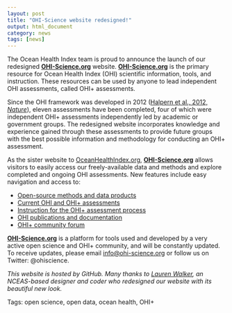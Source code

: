 ```yaml
---
layout: post
title: "OHI-Science website redesigned!"
output: html_document
category: news
tags: [news]
---
```


The Ocean Health Index team is proud to announce the launch of our redesigned [**OHI-Science.org**](http://ohi-science.org/) website. [**OHI-Science.org**](http://ohi-science.org/) is the primary resource for Ocean Health Index (OHI) scientific information, tools, and instruction. These resources can be used by anyone to lead independent OHI assessments, called OHI+ assessments.

Since the OHI framework was developed in 2012 ([Halpern et al., 2012, *Nature*](/resources/publications#global)), eleven assessments have been completed, four of which were independent OHI+ assessments independently led by academic or government groups. The redesigned website incorporates knowledge and experience gained through these assessments to provide future groups with the best possible information and methodology for conducting an OHI+ assessment.

As the sister website to [OceanHealthIndex.org](http://oceanhealthindex.org), [**OHI-Science.org**](http://ohi-science.org/) allows visitors to easily access our freely-available data and methods and explore completed and ongoing OHI assessments. New features include easy navigation and access to: 

* [Open-source methods and data products](/resources/tools) 
* [Current OHI and OHI+ assessments](/projects)
* [Instruction for the OHI+ assessment process](/phases)
* [OHI publications and documentation](/resources/publications)
* [OHI+ community forum](/forum)

[**OHI-Science.org**](http://ohi-science.org/) is a platform for tools used and developed by a very active open science and OHI+ community, and will be constantly updated. To receive updates, please email info@ohi-science.org or follow us on Twitter: @ohiscience. 


*This website is hosted by GitHub. Many thanks to <a href="http://laurenwalker.me" target="_blank">Lauren Walker</a>, an NCEAS-based designer and coder who redesigned our website with its beautiful new look.*  


Tags: open science, open data, ocean health, OHI+
